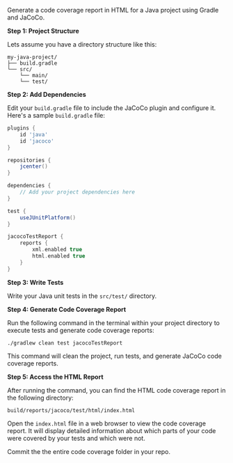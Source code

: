 Generate a code coverage report in HTML for a Java project using Gradle and JaCoCo.

**Step 1: Project Structure**

Lets assume you have a directory structure like this:

```
my-java-project/
├── build.gradle
└── src/
    └── main/
    └── test/
```

**Step 2: Add Dependencies**

Edit your `build.gradle` file to include the JaCoCo plugin and configure it. Here's a sample `build.gradle` file:

```groovy
plugins {
    id 'java'
    id 'jacoco'
}

repositories {
    jcenter()
}

dependencies {
    // Add your project dependencies here
}

test {
    useJUnitPlatform()
}

jacocoTestReport {
    reports {
        xml.enabled true
        html.enabled true
    }
}
```

**Step 3: Write Tests**

Write your Java unit tests in the `src/test/` directory.

**Step 4: Generate Code Coverage Report**

Run the following command in the terminal within your project directory to execute tests and generate code coverage reports:

```
./gradlew clean test jacocoTestReport
```

This command will clean the project, run tests, and generate JaCoCo code coverage reports.

**Step 5: Access the HTML Report**

After running the command, you can find the HTML code coverage report in the following directory:

```
build/reports/jacoco/test/html/index.html
```

Open the `index.html` file in a web browser to view the code coverage report. It will display detailed information about which parts of your code were covered by your tests and which were not.

Commit the the entire code coverage folder in your repo.